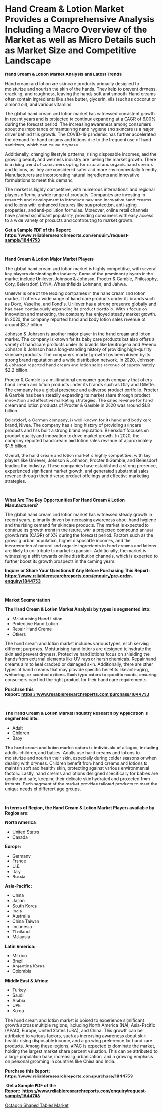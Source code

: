 <p><h1>Hand Cream & Lotion Market Provides a Comprehensive Analysis Including a Macro Overview of the Market as well as Micro Details such as Market Size and Competitive Landscape</h1></p><p><strong>Hand Cream & Lotion Market Analysis and Latest Trends</strong></p>
<p><p>Hand cream and lotion are skincare products primarily designed to moisturize and nourish the skin of the hands. They help to prevent dryness, cracking, and roughness, leaving the hands soft and smooth. Hand creams often contain ingredients like shea butter, glycerin, oils (such as coconut or almond oil), and various vitamins.</p><p>The global hand cream and lotion market has witnessed consistent growth in recent years and is projected to continue expanding at a CAGR of 6.00% during the forecast period. The increasing awareness among consumers about the importance of maintaining hand hygiene and skincare is a major driver behind this growth. The COVID-19 pandemic has further accelerated the demand for hand creams and lotions due to the frequent use of hand sanitizers, which can cause dryness.</p><p>Additionally, changing lifestyle patterns, rising disposable incomes, and the growing beauty and wellness industry are fueling the market growth. There is a rising trend of consumers opting for natural and organic hand creams and lotions, as they are considered safer and more environmentally friendly. Manufacturers are incorporating natural ingredients and innovative formulations to meet this demand.</p><p>The market is highly competitive, with numerous international and regional players offering a wide range of products. Companies are investing in research and development to introduce new and innovative hand creams and lotions with enhanced features like sun protection, anti-aging properties, and anti-pollution formulas. Moreover, online retail channels have gained significant popularity, providing consumers with easy access to a wide variety of products and contributing to market growth.</p></p>
<p><strong>Get a Sample PDF of the Report:&nbsp; <a href="https://www.reliableresearchreports.com/enquiry/request-sample/1844753">https://www.reliableresearchreports.com/enquiry/request-sample/1844753</a></strong></p>
<p>&nbsp;</p>
<p><strong>Hand Cream & Lotion Major Market Players</strong></p>
<p><p>The global hand cream and lotion market is highly competitive, with several key players dominating the industry. Some of the prominent players in the market include Unilever, Johnson & Johnson, Procter & Gamble, Philosophy, Coty, Beiersdorf, LYNX, Whealthfields Lohmann, and Jahwa.</p><p>Unilever is one of the leading companies in the hand cream and lotion market. It offers a wide range of hand care products under its brands such as Dove, Vaseline, and Pond's. Unilever has a strong presence globally and has been continuously expanding its product portfolio. With a focus on innovation and marketing, the company has enjoyed steady market growth. In 2020, the company reported hand and body lotion sales revenue of around $3.7 billion.</p><p>Johnson & Johnson is another major player in the hand cream and lotion market. The company is known for its baby care products but also offers a variety of hand care products under its brands like Neutrogena and Aveeno. Johnson & Johnson has a long-standing history of providing high-quality skincare products. The company's market growth has been driven by its strong brand reputation and a wide distribution network. In 2020, Johnson & Johnson reported hand cream and lotion sales revenue of approximately $2.2 billion.</p><p>Procter & Gamble is a multinational consumer goods company that offers hand cream and lotion products under its brands such as Olay and Gillette. The company has a global presence and a diverse product portfolio. Procter & Gamble has been steadily expanding its market share through product innovation and effective marketing strategies. The sales revenue for hand cream and lotion products of Procter & Gamble in 2020 was around $1.8 billion.</p><p>Beiersdorf, a German company, is well-known for its hand and body care brand, Nivea. The company has a long history of providing skincare products and has built a strong brand reputation. Beiersdorf focuses on product quality and innovation to drive market growth. In 2020, the company reported hand cream and lotion sales revenue of approximately $1.5 billion.</p><p>Overall, the hand cream and lotion market is highly competitive, with key players like Unilever, Johnson & Johnson, Procter & Gamble, and Beiersdorf leading the industry. These companies have established a strong presence, experienced significant market growth, and generated substantial sales revenue through their diverse product offerings and effective marketing strategies.</p></p>
<p>&nbsp;</p>
<p><strong>What Are The Key Opportunities For Hand Cream & Lotion Manufacturers?</strong></p>
<p><p>The global hand cream and lotion market has witnessed steady growth in recent years, primarily driven by increasing awareness about hand hygiene and the rising demand for skincare products. The market is expected to continue its growth trend in the future, with a projected compound annual growth rate (CAGR) of X% during the forecast period. Factors such as the growing urban population, higher disposable incomes, and the incorporation of natural and organic ingredients in hand creams and lotions are likely to contribute to market expansion. Additionally, the market is witnessing a shift towards online distribution channels, which is expected to further boost its growth prospects in the coming years.</p></p>
<p><strong>Inquire or Share Your Questions If Any Before Purchasing This Report: <a href="https://www.reliableresearchreports.com/enquiry/pre-order-enquiry/1844753">https://www.reliableresearchreports.com/enquiry/pre-order-enquiry/1844753</a></strong></p>
<p>&nbsp;</p>
<p><strong>Market Segmentation</strong></p>
<p><strong>The Hand Cream & Lotion Market Analysis by types is segmented into:</strong></p>
<p><ul><li>Moisturising Hand Lotion</li><li>Protective Hand Lotion</li><li>Repair Hand Creme</li><li>Others</li></ul></p>
<p><p>The hand cream and lotion market includes various types, each serving different purposes. Moisturising hand lotions are designed to hydrate the skin and prevent dryness. Protective hand lotions focus on shielding the hands from external elements like UV rays or harsh chemicals. Repair hand creams aim to heal cracked or damaged skin. Additionally, there are other types of hand creams that may provide specific benefits like anti-aging, whitening, or scented options. Each type caters to specific needs, ensuring consumers can find the right product for their hand care requirements.</p></p>
<p><strong>Purchase this Report:&nbsp;<a href="https://www.reliableresearchreports.com/purchase/1844753">https://www.reliableresearchreports.com/purchase/1844753</a></strong></p>
<p>&nbsp;</p>
<p><strong>The Hand Cream & Lotion Market Industry Research by Application is segmented into:</strong></p>
<p><ul><li>Adult</li><li>Children</li><li>Baby</li></ul></p>
<p><p>The hand cream and lotion market caters to individuals of all ages, including adults, children, and babies. Adults use hand creams and lotions to moisturize and nourish their skin, especially during colder seasons or when dealing with dryness. Children benefit from hand creams and lotions to maintain soft and healthy skin, protecting against various environmental factors. Lastly, hand creams and lotions designed specifically for babies are gentle and safe, keeping their delicate skin hydrated and protected from irritants. Each segment of the market provides tailored products to meet the unique needs of different age groups.</p></p>
<p>&nbsp;</p>
<p><strong>In terms of Region, the Hand Cream & Lotion Market Players available by Region are:</strong></p>
<p>
    <p> <strong> North America: </strong>
        <ul>
            <li>United States</li>
            <li>Canada</li>
        </ul>
        </p> 
    <p> <strong> Europe: </strong>
        <ul>
            <li>Germany</li>
            <li>France</li>
            <li>U.K.</li>
            <li>Italy</li>
            <li>Russia</li>
        </ul>
        </p> 
    <p> <strong> Asia-Pacific: </strong>
        <ul>
            <li>China</li>
            <li>Japan</li>
            <li>South Korea</li>
            <li>India</li>
            <li>Australia</li>
            <li>China Taiwan</li>
            <li>Indonesia</li>
            <li>Thailand</li>
            <li>Malaysia</li>
        </ul>
        </p> 
    <p> <strong> Latin America: </strong>
        <ul>
            <li>Mexico</li>
            <li>Brazil</li>
            <li>Argentina Korea</li>
            <li>Colombia</li>
        </ul>
        </p> 
    <p> <strong> Middle East & Africa: </strong>
        <ul>
            <li>Turkey</li>
            <li>Saudi</li>
            <li>Arabia</li>
            <li>UAE</li>
            <li>Korea</li>
        </ul>
    </p>
    </p>
<p><p>The hand cream and lotion market is poised to experience significant growth across multiple regions, including North America (NA), Asia-Pacific (APAC), Europe, United States (USA), and China. This growth can be attributed to various factors, such as increasing awareness about skin health, rising disposable income, and a growing preference for hand care products. Among these regions, APAC is expected to dominate the market, holding the largest market share percent valuation. This can be attributed to a large population base, increasing urbanization, and a growing emphasis on personal grooming in countries like China and India.</p></p>
<p><strong>Purchase this Report: <a href="https://www.reliableresearchreports.com/purchase/1844753">https://www.reliableresearchreports.com/purchase/1844753</a></strong></p>
<p>&nbsp;<strong>Get a Sample PDF of the Report:&nbsp;&nbsp;<a href="https://www.reliableresearchreports.com/enquiry/request-sample/1844753">https://www.reliableresearchreports.com/enquiry/request-sample/1844753</a></strong></p>
<p><strong></strong></p>
<p><p><a href="https://github.com/NorbertYates/Market-Research-Report-List-2/blob/main/octagon-shaped-tables-market.md">Octagon Shaped Tables Market</a></p></p>